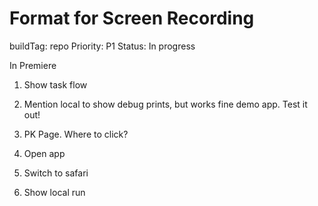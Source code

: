 # Format for Screen Recording

buildTag: repo
Priority: P1
Status: In progress

In Premiere

1. Show task flow
2. Mention local to show debug prints, but works fine demo app. Test it out!

1. PK Page. Where to click?
2. Open app
3. Switch to safari
4. Show local run